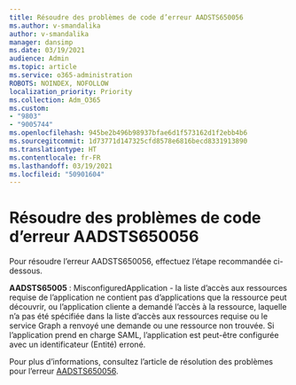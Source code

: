 ```yaml
---
title: Résoudre des problèmes de code d’erreur AADSTS650056
ms.author: v-smandalika
author: v-smandalika
manager: dansimp
ms.date: 03/19/2021
audience: Admin
ms.topic: article
ms.service: o365-administration
ROBOTS: NOINDEX, NOFOLLOW
localization_priority: Priority
ms.collection: Adm_O365
ms.custom:
- "9803"
- "9005744"
ms.openlocfilehash: 945be2b496b98937bfae6d1f573162d1f2ebb4b6
ms.sourcegitcommit: 1d73771d147325cfd8578e6816becd8331913890
ms.translationtype: HT
ms.contentlocale: fr-FR
ms.lasthandoff: 03/19/2021
ms.locfileid: "50901604"
---
```

# <a name="troubleshoot-error-code-aadsts650056"></a>Résoudre des problèmes de code d’erreur AADSTS650056

Pour résoudre l’erreur AADSTS650056, effectuez l’étape recommandée ci-dessous.

**AADSTS65005** : MisconfiguredApplication - la liste d’accès aux ressources requise de l’application ne contient pas d’applications que la ressource peut découvrir, ou l’application cliente a demandé l’accès à la ressource, laquelle n’a pas été spécifiée dans la liste d’accès aux ressources requise ou le service Graph a renvoyé une demande ou une ressource non trouvée. Si l’application prend en charge SAML, l’application est peut-être configurée avec un identificateur (Entité) erroné.

Pour plus d’informations, consultez l’article de résolution des problèmes pour l’erreur [AADSTS650056](https://docs.microsoft.com/troubleshoot/azure/active-directory/error-code-aadsts650056-misconfigured-app).
